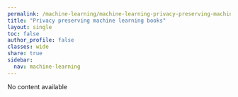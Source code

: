 ```yaml
---
permalink: /machine-learning/machine-learning-privacy-preserving-machine-learning-books/
title: "Privacy preserving machine learning books"
layout: single
toc: false
author_profile: false
classes: wide
share: true
sidebar:
  nav: machine-learning
---
```


No content available